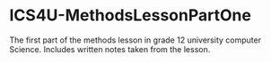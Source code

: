 # ICS4U-MethodsLessonPartOne
The first part of the methods lesson in grade 12 university computer Science.
Includes written notes taken from the lesson.
